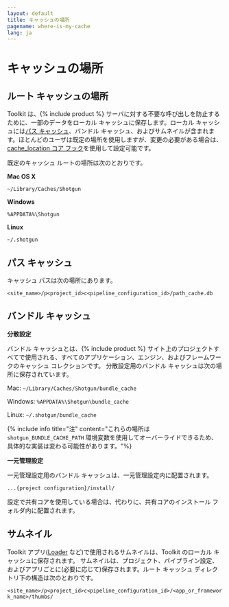 ```yaml
---
layout: default
title: キャッシュの場所
pagename: where-is-my-cache
lang: ja
---
```


# キャッシュの場所


## ルート キャッシュの場所

Toolkit は、{% include product %} サーバに対する不要な呼び出しを防止するために、一部のデータをローカル キャッシュに保存します。ローカル キャッシュには[パス キャッシュ](./what-is-path-cache.md)、バンドル キャッシュ、およびサムネイルが含まれます。ほとんどのユーザは既定の場所を使用しますが、変更の必要がある場合は、[cache_location コア フック](https://github.com/shotgunsoftware/tk-core/blob/master/hooks/cache_location.py)を使用して設定可能です。

既定のキャッシュ ルートの場所は次のとおりです。

**Mac OS X**

`~/Library/Caches/Shotgun`

**Windows**

`%APPDATA%\Shotgun`

**Linux**

`~/.shotgun`

## パス キャッシュ

キャッシュ パスは次の場所にあります。

`<site_name>/p<project_id>c<pipeline_configuration_id>/path_cache.db`

## バンドル キャッシュ

**分散設定**

バンドル キャッシュとは、{% include product %} サイト上のプロジェクトすべてで使用される、すべてのアプリケーション、エンジン、およびフレームワークのキャッシュ コレクションです。 分散設定用のバンドル キャッシュは次の場所に保存されています。

Mac: `~/Library/Caches/Shotgun/bundle_cache`

Windows:
`%APPDATA%\Shotgun\bundle_cache`

Linux: `~/.shotgun/bundle_cache`

{% include info title="注" content="これらの場所は `shotgun_BUNDLE_CACHE_PATH` 環境変数を使用してオーバーライドできるため、具体的な実装は変わる可能性があります。"%}

**一元管理設定**

一元管理設定用のバンドル キャッシュは、一元管理設定内に配置されます。

`...{project configuration}/install/`

設定で共有コアを使用している場合は、代わりに、共有コアのインストール フォルダ内に配置されます。

## サムネイル

Toolkit アプリ([Loader](https://support.shotgunsoftware.com/hc/ja/articles/219033078) など)で使用されるサムネイルは、Toolkit のローカル キャッシュに保存されます。 サムネイルは、プロジェクト、パイプライン設定、およびアプリごとに(必要に応じて)保存されます。ルート キャッシュ ディレクトリ下の構造は次のとおりです。

`<site_name>/p<project_id>c<pipeline_configuration_id>/<app_or_framework_name>/thumbs/`
